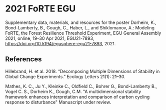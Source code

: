 # 2021 FoRTE EGU

Supplementary data, materials, and resources for the poster Dorheim, K., Bond-Lamberty, B., Gough, C., Haber, L., and Shiklomanov, A.: Modeling FoRTE, the Forest Resilience Threshold Experiment, EGU General Assembly 2021, online, 19–30 Apr 2021, EGU21-7893, https://doi.org/10.5194/egusphere-egu21-7893, 2021.


## References 

Hillebrand, H. et al. 2018. “Decomposing Multiple Dimensions of Stability in Global Change Experiments.” Ecology Letters 21(1): 21–30.

Mathes, K. C., Ju Y., Kleinke C., Oldfield C., Bohrer G., Bond-Lamberty B., Vogel C. S., Dorheim K., Gough, C.M. "A multidimensional stability framework enhances interpretation and comparison of carbon cycling response to disturbance" Manuscript under review.

